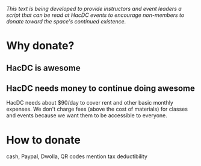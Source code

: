 *This text is being developed to provide instructors and event leaders a
script that can be read at HacDC events to encourage non-members to
donate toward the space's continued existence.*

# Why donate?

## HacDC is awesome

## HacDC needs money to continue doing awesome

HacDC needs about \$90/day to cover rent and other basic monthly
expenses. We don't charge fees (above the cost of materials) for classes
and events because we want them to be accessible to everyone.

# How to donate

cash, Paypal, Dwolla, QR codes mention tax deductibility
